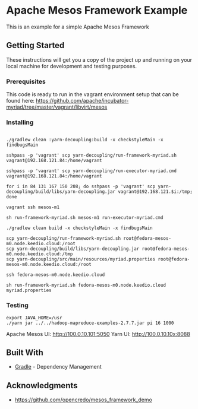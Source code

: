 # Apache Mesos Framework Example

This is an example for a simple Apache Mesos Framework

## Getting Started

These instructions will get you a copy of the project up and running on your local machine for development and testing purposes.

### Prerequisites

This code is ready to run in the vagrant environment setup that can be found here:
https://github.com/apache/incubator-myriad/tree/master/vagrant/libvirt/mesos

### Installing

```

./gradlew clean :yarn-decoupling:build -x checkstyleMain -x findbugsMain 

sshpass -p 'vagrant' scp yarn-decoupling/run-framework-myriad.sh vagrant@192.168.121.84:/home/vagrant

sshpass -p 'vagrant' scp yarn-decoupling/run-executor-myriad.cmd vagrant@192.168.121.84:/home/vagrant

for i in 84 131 167 150 208; do sshpass -p 'vagrant' scp yarn-decoupling/build/libs/yarn-decoupling.jar vagrant@192.168.121.$i:/tmp; done

vagrant ssh mesos-m1

sh run-framework-myriad.sh mesos-m1 run-executor-myriad.cmd
```

```
./gradlew clean build -x checkstyleMain -x findbugsMain 

scp yarn-decoupling/run-framework-myriad.sh root@fedora-mesos-m0.node.keedio.cloud:/root
scp yarn-decoupling/build/libs/yarn-decoupling.jar root@fedora-mesos-m0.node.keedio.cloud:/tmp
scp yarn-decoupling/src/main/resources/myriad.properties root@fedora-mesos-m0.node.keedio.cloud:/root

ssh fedora-mesos-m0.node.keedio.cloud

sh run-framework-myriad.sh fedora-mesos-m0.node.keedio.cloud myriad.properties
```

### Testing

```
export JAVA_HOME=/usr
./yarn jar ../../hadoop-mapreduce-examples-2.7.7.jar pi 16 1000
```

Apache Mesos UI: http://100.0.10.101:5050
Yarn UI: http://100.0.10.10x:8088

## Built With

* [Gradle](https://gradle.org/) - Dependency Management

## Acknowledgments

* https://github.com/opencredo/mesos_framework_demo
